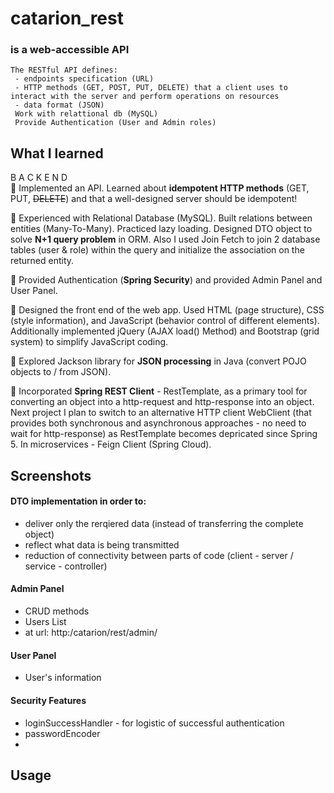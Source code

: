 # catarion_rest 
### is a web-accessible API

    The RESTful API defines:
     - endpoints specification (URL)
     - HTTP methods (GET, POST, PUT, DELETE) that a client uses to interact with the server and perform operations on resources
     - data format (JSON)
     Work with relattional db (MySQL)
     Provide Authentication (User and Admin roles)

## What I learned

B A C K E N D  
🧩 Implemented an API. Learned about **idempotent HTTP methods** (GET, PUT, ~~DELETE~~) and that a well-designed server should be idempotent!

🧩 Experienced with Relational Database (MySQL). Built relations between entities (Many-To-Many). Practiced lazy loading. Designed DTO object to solve **N+1 query problem** in ORM. Also I used Join Fetch to join 2 database tables (user & role) within the query and initialize the association on the returned entity. 

🧩 Provided Authentication (**Spring Security**) and provided Admin Panel and User Panel.

🧩 Designed the front end of the web app. Used HTML (page structure), CSS (style information), and JavaScript (behavior control of different elements). Additionally implemented jQuery (AJAX load() Method) and  Bootstrap (grid system) to simplify JavaScript coding. 

🧩 Explored Jackson library for **JSON processing** in Java (convert POJO objects to / from JSON).

🧩 Incorporated **Spring REST Client** - RestTemplate, as a primary tool for converting an object into a http-request and http-response into an object. Next project I plan to switch to an alternative HTTP client WebClient (that provides both synchronous and asynchronous approaches - no need to wait for http-response) as RestTemplate becomes depricated since Spring 5. In microservices - Feign Client (Spring Cloud).

## Screenshots 

#### DTO implementation in order to:
- deliver only the rerqiered data (instead of transferring the complete object)
- reflect what data is being transmitted
- reduction of connectivity between parts of code (client - server / service - controller)


#### Admin Panel 
 - CRUD methods
 - Users List
 - at url: http:/catarion/rest/admin/

#### User Panel
 - User's information

#### Security Features
 - loginSuccessHandler - for logistic of successful authentication
 - passwordEncoder
 - 

## Usage



